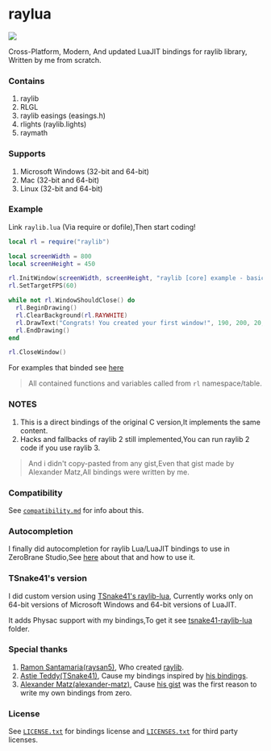 # raylua

<img src="https://github.com/Rabios/raylua/blob/master/raylua.png">

Cross-Platform, Modern, And updated LuaJIT bindings for raylib library, Written by me from scratch.

### Contains

1. raylib
2. RLGL
3. raylib easings (easings.h)
4. rlights (raylib.lights)
5. raymath

### Supports

1. Microsoft Windows (32-bit and 64-bit)
2. Mac (32-bit and 64-bit)
3. Linux (32-bit and 64-bit)

### Example

Link `raylib.lua` (Via require or dofile),Then start coding!

```lua
local rl = require("raylib")

local screenWidth = 800
local screenHeight = 450

rl.InitWindow(screenWidth, screenHeight, "raylib [core] example - basic window")
rl.SetTargetFPS(60)

while not rl.WindowShouldClose() do
  rl.BeginDrawing()
  rl.ClearBackground(rl.RAYWHITE)
  rl.DrawText("Congrats! You created your first window!", 190, 200, 20, rl.LIGHTGRAY)
  rl.EndDrawing()
end

rl.CloseWindow()
```

For examples that binded see [here](https://github.com/Rabios/raylua/blob/master/examples/README.md)

> All contained functions and variables called from `rl` namespace/table.

### NOTES

1. This is a direct bindings of the original C version,It implements the same content.
2. Hacks and fallbacks of raylib 2 still implemented,You can run raylib 2 code if you use raylib 3.

> And i didn't copy-pasted from any gist,Even that gist made by Alexander Matz,All bindings were written by me.

### Compatibility

See [`compatibility.md`](https://github.com/Rabios/raylua/blob/master/compatibility.md) for info about this.

### Autocompletion

I finally did autocompletion for raylib Lua/LuaJIT bindings to use in ZeroBrane Studio,See [here](https://github.com/Rabios/raylua/blob/master/zerobrane/README.md) about that and how to use it.

### TSnake41's version

I did custom version using [TSnake41's raylib-lua](https://github.com/TSnake41/raylib-lua), Currently works only on 64-bit versions of Microsoft Windows and 64-bit versions of LuaJIT.

It adds Physac support with my bindings,To get it see [tsnake41-raylib-lua](https://github.com/Rabios/raylua/blob/master/tsnake41-raylib-lua) folder.

### Special thanks

1. [Ramon Santamaria(raysan5)](https://github.com/raysan5), Who created [raylib](https://www.raylib.com).
2. [Astie Teddy(TSnake41)](https://github.com/TSnake41), Cause my bindings inspired by [his bindings](https://github.com/TSnake41/raylib-lua).
3. [Alexander Matz(alexander-matz)](https://github.com/alexander-matz), Cause [his gist](https://gist.github.com/alexander-matz/f8ee4eb9fdf676203d70c1e5e329a6ec) was the first reason to write my own bindings from zero.

### License

See [`LICENSE.txt`](https://github.com/Rabios/raylua/blob/master/LICENSE.txt) for bindings license and [`LICENSES.txt`](https://github.com/Rabios/raylua/blob/master/LICENSES.txt) for third party licenses.
